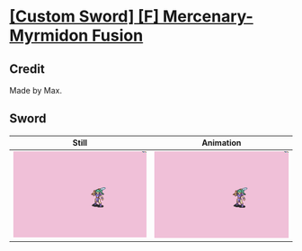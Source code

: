 # [\[Custom Sword\] \[F\] Mercenary-Myrmidon Fusion](../)

## Credit

Made by Max.
	
## Sword

| Still | Animation |
| :---: | :-------: |
| ![Sword still](./Sword_000.png) | ![Sword animation](./Sword.gif) |
